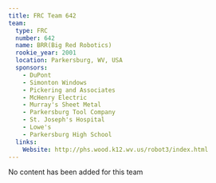 ```yaml
---
title: FRC Team 642
team:
  type: FRC
  number: 642
  name: BRR(Big Red Robotics)
  rookie_year: 2001
  location: Parkersburg, WV, USA
  sponsors:
    - DuPont
    - Simonton Windows
    - Pickering and Associates
    - McHenry Electric
    - Murray's Sheet Metal
    - Parkersburg Tool Company
    - St. Joseph's Hospital
    - Lowe's
    - Parkersburg High School
  links:
    Website: http://phs.wood.k12.wv.us/robot3/index.html
---
```

No content has been added for this team